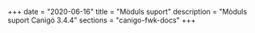 +++
date        = "2020-06-16"
title       = "Mòduls suport"
description = "Mòduls suport Canigó 3.4.4"
sections    = "canigo-fwk-docs"
+++